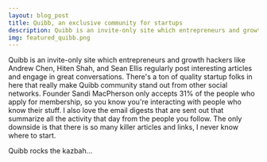```yaml
---
layout: blog_post
title: Quibb, an exclusive community for startups
description: Quibb is an invite-only site which entrepreneurs and growth hackers like Andrew Chen, Hiten Shah, and Sean Ellis regularly post interesting articles.
img: featured_quibb.png
---
```


Quibb is an invite-only site which entrepreneurs and growth hackers like Andrew Chen, Hiten Shah, and Sean Ellis regularly post interesting articles and engage in great conversations. There's a ton of quality startup folks in here that really make Quibb community stand out from other social networks. Founder Sandi MacPherson only accepts 31% of the people who apply for membership, so you know you're interacting with people who know their stuff. I also love the email digests that are sent out that summarize all the activity that day from the people you follow. The only downside is that there is so many killer articles and links, I never know where to start.

Quibb rocks the kazbah...